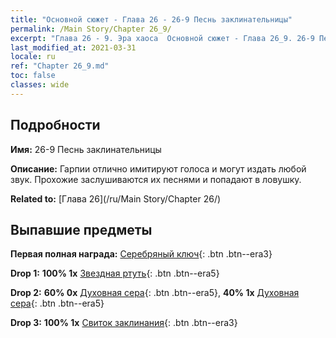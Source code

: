 ```yaml
---
title: "Основной сюжет - Глава 26 - 26-9 Песнь заклинательницы"
permalink: /Main Story/Chapter 26_9/
excerpt: "Глава 26 - 9. Эра хаоса  Основной сюжет - Глава 26_9. 26-9 Песнь заклинательницы"
last_modified_at: 2021-03-31
locale: ru
ref: "Chapter 26_9.md"
toc: false
classes: wide
---
```


## Подробности

 **Имя:** 26-9 Песнь заклинательницы

 **Описание:** Гарпии отлично имитируют голоса и могут издать любой звук. Прохожие заслушиваются их песнями и попадают в ловушку.

 **Related to:** [Глава 26](/ru/Main Story/Chapter 26/)

## Выпавшие предметы

 **Первая полная награда:** [Серебряный ключ](/ru/Items/con_693/){: .btn .btn--era3}

 **Drop 1:** **100% 1x** [Звездная ртуть](/ru/Items/mat_91/){: .btn .btn--era5}

 **Drop 2:** **60% 0x** [Духовная сера](/ru/Items/mat_85/){: .btn .btn--era5}, **40% 1x** [Духовная сера](/ru/Items/mat_85/){: .btn .btn--era5}

 **Drop 3:** **100% 1x** [Свиток заклинания](/ru/Items/con_694/){: .btn .btn--era3}

